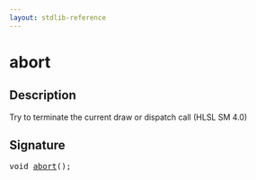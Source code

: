 ```yaml
---
layout: stdlib-reference
---
```


# abort

## Description

Try to terminate the current draw or dispatch call (HLSL SM 4.0)




## Signature 

<pre>
<span class="code_keyword">void</span> <a href="abort">abort</a>();

</pre>

